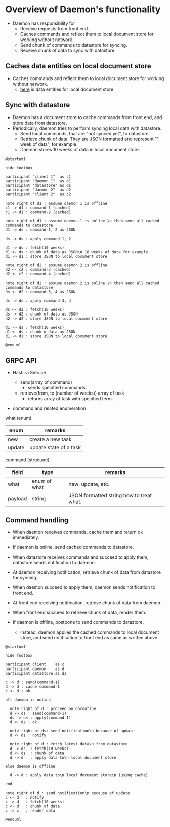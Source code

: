 # Overview of Daemon's functionality

* Daemon has responsibility for
  * Receive requests from front end.
  * Caches commands and reflect them to local document store for working without network.
  * Send chunk of commands to datastore for syncing.
  * Receive chunk of data to sync with datastore.

## Caches data entities on local document store

* Caches commands and reflect them to local document store for working without network.
  * [here](./entity.md) is data entities for local document store

## Sync with datastore

* Daemon has a document store to cache commands from front end, and store data from datastore.
* Periodically, daemon tries to perform syncing local data with datastore.
  * Send local commands, that are "not synced yet", to datastore.
  * Retrieve chunk of data. They are JSON formatted and represent "1 week of data", for example.
  * Daemon stores 10 weeks of data in local document store.

```uml
@startuml

hide footbox

participant "client 1"  as c1
participant "daemon 1"  as d1
participant "datastore" as ds
participant "daemon 2"  as d2
participant "client 2"  as c2

note right of d1 : assume daemon 1 is offline
c1 -> d1 : command-1 (cached)
c1 -> d1 : command-2 (cached)

note right of d1 : assume daemon 1 is online,\n then send all cached commands to datastore
d1 -> ds : command-1, 2 as JSON

ds -> ds : apply command-1, 2

d1 -> ds : fetch(10 weeks)
d1 <- ds : chunk of data as JSON\n 10 weeks of data for example
d1 -> d1 : store JSON to local document store

note right of d2 : assume daemon 2 is offline
d2 <- c2 : command-3 (cached)
d2 <- c2 : command-4 (cached)

note right of d2 : assume daemon 2 is online,\n then send all cached commands to datastore
ds <- d2 : command-3, 4 as JSON

ds -> ds : apply command-3, 4

ds <- d2 : fetch(10 weeks)
ds -> d2 : chunk of data as JSON
d2 -> d2 : store JSON to local document store

d1 -> ds : fetch(10 weeks)
d1 <- ds : chunk o data as JSON
d1 -> d1 : store JSON to local document store

@enduml
```

## GRPC API

* Hashira Service
  * send(array of command)
    * sends specified commands. 
  * retrieve(from, to (number of weeks)) array of task
    * returns array of task with specified term.

* command and related enumeration

what (enum)

| enum   | remarks                |
|--------|------------------------|
| new    | create a new task      |
| update | update state of a task |

command (structure)

| field   | type         | remarks                                  |
|---------|--------------|------------------------------------------|
| what    | enum of what | new, update, etc.                        |
| payload | string       | JSON formatted string how to treat what. |

## Command handling

* When daemon receives commands, cache them and return ok immediately.
* If daemon is online, send cached commands to datastore.
* When datastore receives commands and succeed to apply them, datastore sends notification to daemon.
* At daemon receiving notification, retrieve chunk of data from datastore for syncing.
* When daemon succeed to apply them, daemon sends notification to front end.
* At front end receiving notification, retrieve chunk of data from daemon.
* When front end succeed to retrieve chunk of data, render them.

* If daemon is offline, postpone to send commands to datastore.
  * Instead, daemon applies the cached commands to local document store,
  and send notification to front end as same as written above.

```uml
@startuml

hide footbox

participant client    as c
participant daemon    as d
participant datastore as ds

c -> d : send(command-1)
d -> d : cache command-1
c <- d : ok

alt daemon is online

  note right of d : proceed on goroutine
  d -> ds : send(command-1)
  ds -> ds : apply(command-1)
  d <- ds : ok
  
  note right of ds: send notification\n because of update
  d <- ds : notify
  
  note right of d : fetch latest data\n from datastore
  d -> ds  : fetch(10 weeks)
  d <- ds  : chunk of data
  d -> d   : apply data to\n local document store

else daemon is offline

  d -> d : apply data to\n local document store\n (using cache)

end

note right of d : send notification\n because of update
c <- d   : notify
c -> d   : fetch(10 weeks)
c <- d   : chunk of data
c -> c   : render data

@enduml
```
